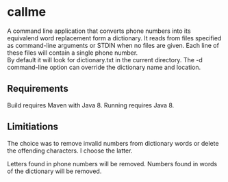 # callme

A command line application that converts phone numbers into its equivalend word replacement form a dictionary. It reads from files specified as
command-line arguments or STDIN when no files are given. Each line of these files will contain a single phone number.  
By default it will look for dictionary.txt in the current directory.
The -d command-line option can override the dictionary name and location.

## Requirements
Build requires Maven with Java 8.
Running requires Java 8.

## Limitiations
The choice was to remove invalid numbers from dictionary words or delete the offending characters. I choose the latter.

Letters found in phone numbers will be removed.
Numbers found in words of the dictionary will be removed.
